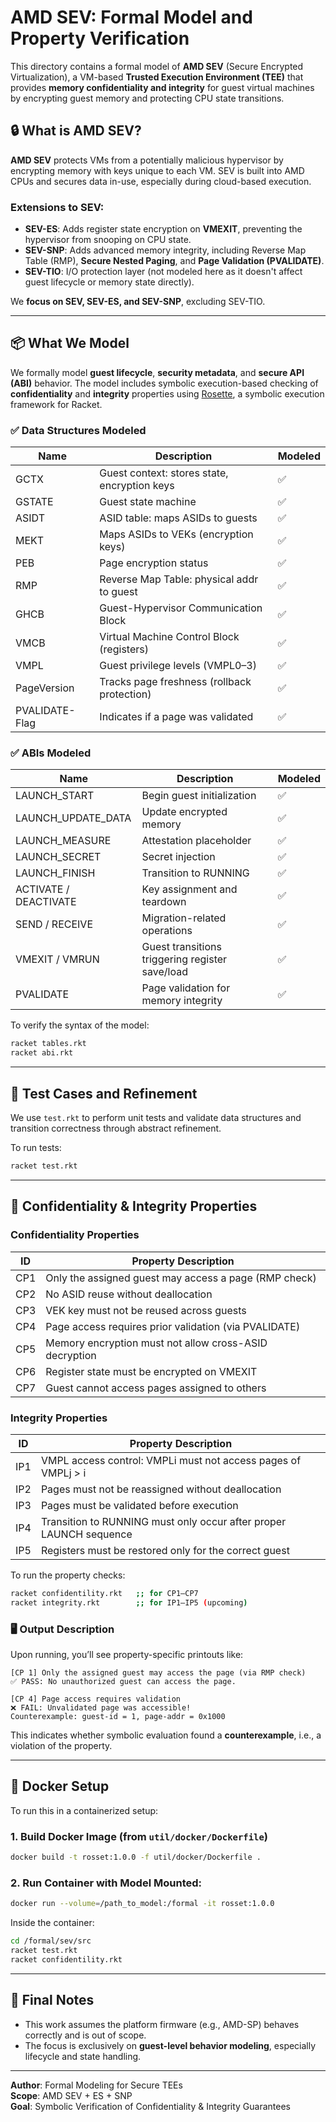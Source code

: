 # AMD SEV: Formal Model and Property Verification

This directory contains a formal model of **AMD SEV** (Secure Encrypted Virtualization), a VM-based **Trusted Execution Environment (TEE)** that provides **memory confidentiality and integrity** for guest virtual machines by encrypting guest memory and protecting CPU state transitions.

## 🔒 What is AMD SEV?

**AMD SEV** protects VMs from a potentially malicious hypervisor by encrypting memory with keys unique to each VM. SEV is built into AMD CPUs and secures data in-use, especially during cloud-based execution.

### Extensions to SEV:

- **SEV-ES**: Adds register state encryption on **VMEXIT**, preventing the hypervisor from snooping on CPU state.
- **SEV-SNP**: Adds advanced memory integrity, including Reverse Map Table (RMP), **Secure Nested Paging**, and **Page Validation (PVALIDATE)**.
- **SEV-TIO**: I/O protection layer (not modeled here as it doesn't affect guest lifecycle or memory state directly).

We **focus on SEV, SEV-ES, and SEV-SNP**, excluding SEV-TIO.

---

## 📦 What We Model

We formally model **guest lifecycle**, **security metadata**, and **secure API (ABI)** behavior. The model includes symbolic execution-based checking of **confidentiality** and **integrity** properties using [Rosette](https://emina.github.io/rosette/), a symbolic execution framework for Racket.

### ✅ Data Structures Modeled

| Name            | Description                                      | Modeled |
|-----------------|--------------------------------------------------|---------|
| GCTX            | Guest context: stores state, encryption keys     | ✅      |
| GSTATE          | Guest state machine                              | ✅      |
| ASIDT           | ASID table: maps ASIDs to guests                 | ✅      |
| MEKT            | Maps ASIDs to VEKs (encryption keys)             | ✅      |
| PEB             | Page encryption status                           | ✅      |
| RMP             | Reverse Map Table: physical addr to guest        | ✅      |
| GHCB            | Guest-Hypervisor Communication Block             | ✅      |
| VMCB            | Virtual Machine Control Block (registers)        | ✅      |
| VMPL            | Guest privilege levels (VMPL0–3)                 | ✅      |
| PageVersion     | Tracks page freshness (rollback protection)      | ✅      |
| PVALIDATE-Flag  | Indicates if a page was validated                | ✅      |

### ✅ ABIs Modeled

| Name               | Description                                      | Modeled |
|--------------------|--------------------------------------------------|---------|
| LAUNCH_START       | Begin guest initialization                       | ✅      |
| LAUNCH_UPDATE_DATA | Update encrypted memory                          | ✅      |
| LAUNCH_MEASURE     | Attestation placeholder                          | ✅      |
| LAUNCH_SECRET      | Secret injection                                 | ✅      |
| LAUNCH_FINISH      | Transition to RUNNING                            | ✅      |
| ACTIVATE / DEACTIVATE | Key assignment and teardown                  | ✅      |
| SEND / RECEIVE     | Migration-related operations                     | ✅      |
| VMEXIT / VMRUN     | Guest transitions triggering register save/load  | ✅      |
| PVALIDATE          | Page validation for memory integrity             | ✅      |

To verify the syntax of the model:
```bash
racket tables.rkt
racket abi.rkt
```

---

## 🧪 Test Cases and Refinement

We use `test.rkt` to perform unit tests and validate data structures and transition correctness through abstract refinement.

To run tests:
```bash
racket test.rkt
```

---

## 🔐 Confidentiality & Integrity Properties

### Confidentiality Properties 

| ID  | Property Description                                                 |
|-----|----------------------------------------------------------------------|
| CP1 | Only the assigned guest may access a page (RMP check)               |
| CP2 | No ASID reuse without deallocation                                  |
| CP3 | VEK key must not be reused across guests                            |
| CP4 | Page access requires prior validation (via PVALIDATE)               |
| CP5 | Memory encryption must not allow cross-ASID decryption              |
| CP6 | Register state must be encrypted on VMEXIT                          |
| CP7 | Guest cannot access pages assigned to others                        |

### Integrity Properties

| ID  | Property Description                                                 |
|-----|----------------------------------------------------------------------|
| IP1 | VMPL access control: VMPLi must not access pages of VMPLj > i       |
| IP2 | Pages must not be reassigned without deallocation                   |
| IP3 | Pages must be validated before execution                            |
| IP4 | Transition to RUNNING must only occur after proper LAUNCH sequence |
| IP5 | Registers must be restored only for the correct guest               |

To run the property checks:
```bash
racket confidentility.rkt   ;; for CP1–CP7
racket integrity.rkt        ;; for IP1–IP5 (upcoming)
```

### 🖥️ Output Description

Upon running, you’ll see property-specific printouts like:

```
[CP 1] Only the assigned guest may access the page (via RMP check)
✅ PASS: No unauthorized guest can access the page.

[CP 4] Page access requires validation
❌ FAIL: Unvalidated page was accessible!
Counterexample: guest-id = 1, page-addr = 0x1000
```

This indicates whether symbolic evaluation found a **counterexample**, i.e., a violation of the property.

---

## 🐳 Docker Setup

To run this in a containerized setup:

### 1. Build Docker Image (from `util/docker/Dockerfile`)
```bash
docker build -t rosset:1.0.0 -f util/docker/Dockerfile .
```

### 2. Run Container with Model Mounted:
```bash
docker run --volume=/path_to_model:/formal -it rosset:1.0.0
```

Inside the container:
```bash
cd /formal/sev/src
racket test.rkt
racket confidentility.rkt
```

---

## 📎 Final Notes

- This work assumes the platform firmware (e.g., AMD-SP) behaves correctly and is out of scope.
- The focus is exclusively on **guest-level behavior modeling**, especially lifecycle and state handling.

---

**Author**: Formal Modeling for Secure TEEs  
**Scope**: AMD SEV + ES + SNP  
**Goal**: Symbolic Verification of Confidentiality & Integrity Guarantees
